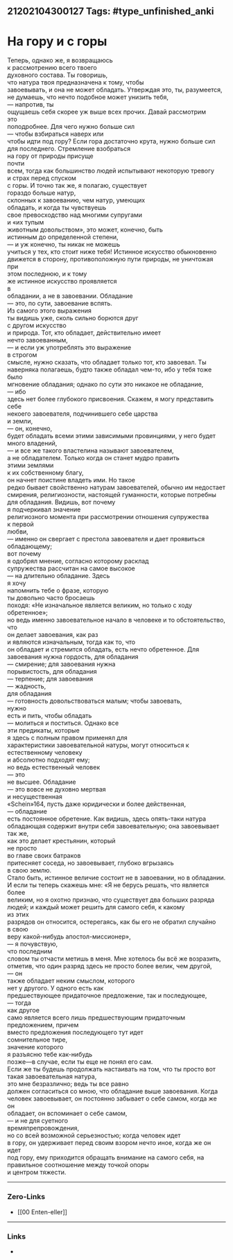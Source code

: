 21202104300127
Tags: #type_unfinished_anki 
---
# На гору и с горы

Теперь, однако же, я возвращаюсь <br>к рассмотрению всего твоего <br>духовного состава. Ты говоришь, <br>что натура твоя предназначена к тому, чтобы <br>завоевывать, и она не может обладать. Утверждая это, ты, разумеется, <br>не думаешь, что нечто подобное может унизить тебя, <br>— напротив, ты <br>ощущаешь себя скорее уж выше всех прочих. Давай рассмотрим <br>это <br>поподробнее. Для чего нужно больше сил <br>— чтобы взбираться наверх или <br>чтобы идти под гору? Если гора достаточно крута, нужно больше сил для последнего. Стремление взобраться <br>на гору от природы присуще <br>почти <br>всем, тогда как большинство людей испытывают некоторую тревогу <br>и страх перед спуском <br>с горы. И точно так же, я полагаю, существует <br>гораздо больше натур, <br>склонных к завоеванию, чем натур, умеющих <br>обладать, и когда ты чувствуешь <br>свое превосходство над многими супругами <br>и «их тупым <br>животным довольством», это может, конечно, быть <br>истинным до определенной степени, <br>— и уж конечно, ты никак не можешь <br>учиться у тех, кто стоит ниже тебя! Истинное искусство обыкновенно <br>движется в сторону, противоположную пути природы, не уничтожая <br>при <br>этом последнюю, и к тому <br>же истинное искусство проявляется <br>в <br>обладании, а не в завоевании. Обладание <br>— это, по сути, завоевание вспять. <br>Из самого этого выражения <br>ты видишь уже, сколь сильно борются друг <br>с другом искусство <br>и природа. Тот, кто обладает, действительно имеет <br>нечто завоеванным, <br>— и если уж употреблять это выражение <br>в строгом <br>смысле, нужно сказать, что обладает только тот, кто завоевал. Ты <br>наверняка полагаешь, будто также обладал чем-то, ибо у тебя тоже было <br>мгновение обладания; однако по сути это никакое не обладание, <br>— ибо <br>здесь нет более глубокого присвоения. Скажем, я могу представить себе <br>некоего завоевателя, подчинившего себе царства <br>и земли, <br>— он, конечно, <br>будет обладать всеми этими зависимыми провинциями, у него будет <br>много владений, <br>— и все же такого властелина называют завоевателем, <br>а не обладателем. Только когда он станет мудро править <br>этими землями <br>к их собственному благу, <br>он начнет поистине владеть ими. Но такое <br>редко бывает свойственно натурам завоевателей, обычно им недостает <br>смирения, религиозности, настоящей гуманности, которые потребны <br>для обладания. Видишь, вот почему <br>я подчеркивал значение <br>религиозного момента при рассмотрении отношения супружества <br>к первой <br>любви, <br>— именно он свергает с престола завоевателя и дает проявиться <br>обладающему; <br>вот почему <br>я одобрял мнение, согласно которому расклад <br>супружества рассчитан на самое высокое <br>— на длительно обладание. Здесь <br>я хочу <br>напомнить тебе о фразе, которую <br>ты довольно часто бросаешь <br>походя: «Не изначальное является великим, но только с ходу обретенное»; <br>но ведь именно завоевательное начало в человеке и то обстоятельство, что <br>он делает завоевания, как раз <br>и являются изначальным, тогда как то, что <br>он обладает и стремится обладать, есть нечто обретенное. Для <br>завоевания нужна гордость, для обладания <br>— смирение; для завоевания нужна <br>порывистость, для обладания <br>— терпение; для завоевания <br>— жадность, <br>для обладания <br>— готовность довольствоваться малым; чтобы завоевать, <br>нужно <br>есть и пить, чтобы обладать <br>— молиться и поститься. Однако все <br>эти предикаты, которые <br>я здесь с полным правом применял для <br>характеристики завоевательной натуры, могут относиться к естественному человеку <br>и абсолютно подходят ему; <br>но ведь естественный человек <br>— это <br>не высшее. Обладание <br>— это вовсе не духовно мертвая <br>и несущественная <br>«Schein»164, пусть даже юридически и более действенная, <br>— обладание <br>есть постоянное обретение. Как видишь, здесь опять-таки натура <br>обладающая содержит внутри себя завоевательную; она завоевывает так же, <br>как это делает крестьянин, который <br>не просто <br>во главе своих батраков <br>притесняет соседа, но завоевывает, глубоко вгрызаясь <br>в свою землю. <br>Стало быть, истинное величие состоит не в завоевании, но в обладании. <br>И если ты теперь скажешь мне: «Я не берусь решать, что является более <br>великим, но я охотно признаю, что существует два больших разряда <br>людей; и каждый может решить для самого себя, к какому <br>из этих <br>разрядов он относится, остерегаясь, как бы его не обратил случайно <br>в свою <br>веру какой-нибудь апостол-миссионер», <br>— я почувствую, <br>что последним <br>словом ты отчасти метишь в меня. Мне хотелось бы всё же возразить, <br>отметив, что один разряд здесь не просто более велик, чем другой, <br>— он <br>также обладает неким смыслом, которого <br>нет у другого. У одного есть как <br>предшествующее придаточное предложение, так и последующее, <br>— тогда <br>как другое <br>само является всего лишь предшествующим придаточным <br>предложением, причем <br>вместо предложения последующего тут идет <br>сомнительное тире, <br>значение которого <br>я разъясню тебе как-нибудь <br>позже—в случае, если ты еще не понял его сам. <br>Если же ты будешь продолжать настаивать на том, что ты просто вот <br>такая завоевательная натура, <br>это мне безразлично; ведь ты все равно <br>должен согласиться со мною, что обладание выше завоевания. Когда <br>человек завоевывает, он постоянно забывает о себе самом, когда же он <br>обладает, он вспоминает о себе самом, <br>— и не для суетного <br>времяпрепровождения, <br>но со всей возможной серьезностью; когда человек идет <br>в гору, он удерживает перед своим взором нечто иное, когда же он идет <br>под гору, ему приходится обращать внимание на самого себя, на <br>правильное соотношение между точкой опоры <br>и центром тяжести.<br>

---
### Zero-Links
- [[00 Enten-eller]]
---
### Links
-